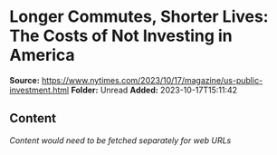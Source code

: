 # Longer Commutes, Shorter Lives: The Costs of Not Investing in America

**Source:** https://www.nytimes.com/2023/10/17/magazine/us-public-investment.html
**Folder:** Unread
**Added:** 2023-10-17T15:11:42




## Content
*Content would need to be fetched separately for web URLs*
